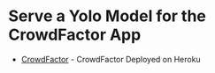 # Serve a Yolo Model for the CrowdFactor App
* [CrowdFactor](https://crowdfactor.herokuapp.com/) - CrowdFactor Deployed on Heroku
